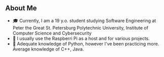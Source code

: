 ## About Me

- 🎓 Currently, I am a 19 y.o. student studying Software Engineering at Peter the Great St. Petersburg Polytechnic University, Institute of Computer Science and Cybersecurity
- 🍓 I usually use the Raspberri Pi as a host and for various projects.
- 🚀 Adequate knowledge of Python, however I've been practicing more. Average knowledge of C++, Java.
